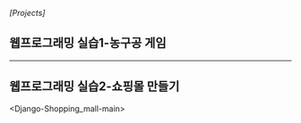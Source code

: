  *[Projects]*
## 웹프로그래밍 실습1-농구공 게임
<javascript-basketball-game-main> 
  



  
----



## 웹프로그래밍 실습2-쇼핑몰 만들기
<Django-Shopping_mall-main>


